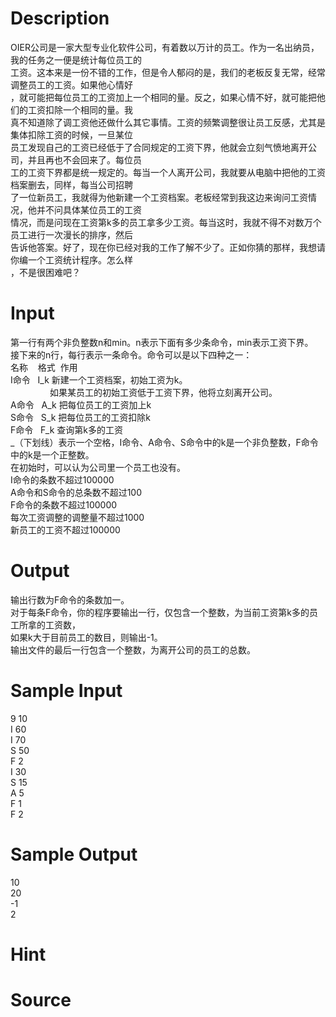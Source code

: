 
# Description

<div class="content"><div>OIER公司是一家大型专业化软件公司，有着数以万计的员工。作为一名出纳员，我的任务之一便是统计每位员工的</div>
<div>工资。这本来是一份不错的工作，但是令人郁闷的是，我们的老板反复无常，经常调整员工的工资。如果他心情好</div>
<div>，就可能把每位员工的工资加上一个相同的量。反之，如果心情不好，就可能把他们的工资扣除一个相同的量。我</div>
<div>真不知道除了调工资他还做什么其它事情。工资的频繁调整很让员工反感，尤其是集体扣除工资的时候，一旦某位</div>
<div>员工发现自己的工资已经低于了合同规定的工资下界，他就会立刻气愤地离开公司，并且再也不会回来了。每位员</div>
<div>工的工资下界都是统一规定的。每当一个人离开公司，我就要从电脑中把他的工资档案删去，同样，每当公司招聘</div>
<div>了一位新员工，我就得为他新建一个工资档案。老板经常到我这边来询问工资情况，他并不问具体某位员工的工资</div>
<div>情况，而是问现在工资第k多的员工拿多少工资。每当这时，我就不得不对数万个员工进行一次漫长的排序，然后</div>
<div>告诉他答案。好了，现在你已经对我的工作了解不少了。正如你猜的那样，我想请你编一个工资统计程序。怎么样</div>
<div>，不是很困难吧？</div></div>

# Input

<div class="content"><div>第一行有两个非负整数n和min。n表示下面有多少条命令，min表示工资下界。</div>
<div>接下来的n行，每行表示一条命令。命令可以是以下四种之一：</div>
<div>名称<span class="Apple-tab-span" style="white-space:pre">	</span>格式<span class="Apple-tab-span" style="white-space:pre">	</span>作用</div>
<div>I命令<span class="Apple-tab-span" style="white-space:pre">	</span>I_k<span class="Apple-tab-span" style="white-space:pre">	</span>新建一个工资档案，初始工资为k。</div>
<div>                如果某员工的初始工资低于工资下界，他将立刻离开公司。</div>
<div>A命令<span class="Apple-tab-span" style="white-space:pre">	</span>A_k<span class="Apple-tab-span" style="white-space:pre">	</span>把每位员工的工资加上k</div>
<div>S命令<span class="Apple-tab-span" style="white-space:pre">	</span>S_k<span class="Apple-tab-span" style="white-space:pre">	</span>把每位员工的工资扣除k</div>
<div>F命令<span class="Apple-tab-span" style="white-space:pre">	</span>F_k<span class="Apple-tab-span" style="white-space:pre">	</span>查询第k多的工资</div>
<div>_（下划线）表示一个空格，I命令、A命令、S命令中的k是一个非负整数，F命令中的k是一个正整数。</div>
<div>在初始时，可以认为公司里一个员工也没有。</div>
<div>I命令的条数不超过100000 </div>
<div>A命令和S命令的总条数不超过100 </div>
<div>F命令的条数不超过100000 </div>
<div>每次工资调整的调整量不超过1000 </div>
<div>新员工的工资不超过100000</div></div>

# Output

<div class="content"><div>输出行数为F命令的条数加一。</div>
<div>对于每条F命令，你的程序要输出一行，仅包含一个整数，为当前工资第k多的员工所拿的工资数，</div>
<div>如果k大于目前员工的数目，则输出-1。</div>
<div>输出文件的最后一行包含一个整数，为离开公司的员工的总数。</div></div>

# Sample Input

<div class="content"><span class="sampledata">9 10<br/>
I 60<br/>
I 70<br/>
S 50<br/>
F 2<br/>
I 30<br/>
S 15<br/>
A 5<br/>
F 1<br/>
F 2<br/>
</span></div>

# Sample Output

<div class="content"><span class="sampledata">10<br/>
20<br/>
-1<br/>
2</span></div>

# Hint

<div class="content"><p></p></div>

# Source

<div class="content"><p><a href="problemset.php?search="></a></p></div>

